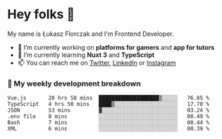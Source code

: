 # Hey folks 👋

My name is Łukasz Florczak and I'm Frontend Developer. 

- 🔭 I’m currently working on **platforms for gamers** and **app for tutors**
- 🌱 I’m currently learning **Nuxt 3** and **TypeScript**
- 📫 You can reach me on [Twitter](https://twitter.com/lukaszflorczak), [LinkedIn](https://pl.linkedin.com/in/lukasz-florczak) or [Instagram](https://instagram.com/lukaszflorczak)


### 🧮 My weekly development breakdown

<!--START_SECTION:waka-->

```text
Vue.js       20 hrs 58 mins  ███████████████████▒░░░░░   76.85 %
TypeScript   4 hrs 50 mins   ████▒░░░░░░░░░░░░░░░░░░░░   17.70 %
JSON         53 mins         ▓░░░░░░░░░░░░░░░░░░░░░░░░   03.24 %
.env file    8 mins          ░░░░░░░░░░░░░░░░░░░░░░░░░   00.49 %
Bash         7 mins          ░░░░░░░░░░░░░░░░░░░░░░░░░   00.44 %
XML          6 mins          ░░░░░░░░░░░░░░░░░░░░░░░░░   00.39 %
```

<!--END_SECTION:waka-->

<!--
**lukaszflorczak/lukaszflorczak** is a ✨ _special_ ✨ repository because its `README.md` (this file) appears on your GitHub profile.

Here are some ideas to get you started:

- 🔭 I’m currently working on ...
- 🌱 I’m currently learning ...
- 👯 I’m looking to collaborate on ...
- 🤔 I’m looking for help with ...
- 💬 Ask me about ...
- 📫 How to reach me: ...
- 😄 Pronouns: ...
- ⚡ Fun fact: ...
-->
